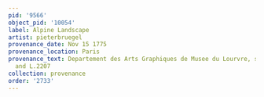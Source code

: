 ```yaml
---
pid: '9566'
object_pid: '10054'
label: Alpine Landscape
artist: pieterbruegel
provenance_date: Nov 15 1775
provenance_location: Paris
provenance_text: Departement des Arts Graphiques de Musee du Lourvre, stamps L.1899
  and L.2207
collection: provenance
order: '2733'
---
```

